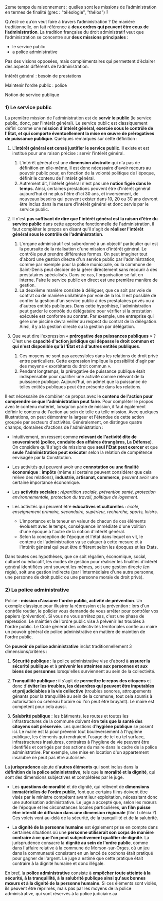 2eme temps du raisonnement : quelles sont les missions de l’administration en termes de finalité (grec : "téléologie", "thélos") ?

Qu’est-ce qu’on veut faire à travers l’administration ? De manière traditionnelle, on fait référence à **deux ordres qui peuvent être ceux de l’administration**. La tradition française du droit administratif veut que l’administration se concentre sur **deux missions principales** :
- le service public
- a police administrative

Pas des visions opposées, mais complémentaires qui permettent d’éclairer des aspects différents de l’administration.

Intérêt général : besoin de prestations

Maintenir l’ordre public : police

Notion de service publique

### 1) Le service public
La première mission de l'administration est de **servir le public** (le service public, donc, par l'intérêt général). Le service public est classiquement défini comme une **mission d'intérêt général, exercée sous le contrôle de l'État, et qui comporte éventuellement la mise en œuvre de prérogatives de puissance publique**. Quelques remarques sur cette définition :

1. L'**intérêt général est censé justifier le service public**. Il existe et est institué pour une raison précise : servir l'intérêt général.
	1. L'intérêt général est une **dimension abstraite** qui n'a pas de définition en elle-même, il est donc nécessaire d'avoir recours au pouvoir public pour, en fonction de la volonté politique de l'époque, définir le contenu de l'intérêt général. 
	2. Autrement dit, l'intérêt général n'est pas une **notion figée dans le temps**. Ainsi, certaines prestations peuvent être d'intérêt général aujourd'hui et ne plus l'être d'ici 30 ans, et inversement, de nouveaux besoins qui peuvent exister dans 10, 20 ou 30 ans devront être inclus dans la mesure d'intérêt général et donc servis par le service public.

2. Il n'est **pas suffisant de dire que l'intérêt général est la raison d'être du service public** dans cette approche fonctionnelle de l'administration, il faut compléter le propos en disant qu'il s'agit de **réaliser l'intérêt général sous le contrôle de l'administration**. 
	1. L'organe administratif est subordonné à un objectif particulier qui est la poursuite de la réalisation d'une mission d'intérêt général. Le contrôle peut prendre différentes formes. On peut imaginer tout d'abord une gestion directe d'un service public par l'administration, comme par exemple pour la police municipale, où la commune de Saint-Denis peut décider de la gérer directement sans recourir à des prestataires spécialisés. Dans ce cas, l'organisation se fait en interne. Faire le service public en direct est une première manière de gestion. 
	2. La deuxième manière consiste à déléguer, que ce soit par voie de contrat ou de manière unilatérale par voie de la loi. Il est possible de confier la gestion d'un service public à des prestataires privés ou à d'autres entités publiques. Dans cette hypothèse, l'administration peut garder le contrôle du délégataire pour vérifier si la prestation exécutée est conforme au contrat. Par exemple, une entreprise qui gère une piscine devra veiller au respect du contrat de la délégation. Ainsi, il y a la gestion directe ou la gestion par délégation.

3. Que veut dire l'expression « **prérogative des puissances publiques** » ? C'est une **capacité d'action juridique qui dépasse le droit commun et qui n'est disponible qu'à l'État et à d'autres entités publiques**. 
	1. Ces moyens ne sont pas accessibles dans les relations de droit privé entre particuliers. Cette expression implique la possibilité d'agir par des moyens « exorbitants du droit commun ». 
	2. Pendant longtemps, la prérogative de puissance publique était indispensable pour qualifier une activité comme relevant de la puissance publique. Aujourd'hui, on admet que la puissance de telles entités publiques peut être présente dans les relations.

Il est nécessaire de combiner ce propos avec le **contenu de l'action pour comprendre ce que l'administration peut faire**. Pour compléter le propos avec le contenu matériel, lorsqu'on parle de mission, il faut également définir le contenu de l'action au sein de telle ou telle mission. Avec quelques illustrations, on peut démontrer la largeur et l'étendue de cette action groupée par secteurs d'activités. Généralement, on distingue quatre champs, domaines d'actions de l'administration :

- Intuitivement, on ressent comme **relevant de l'activité dite de souveraineté (police, conduite des affaires étrangères, La Défense**). On considère qu'il s'agit de missions que **seul l'Etat peut exercer** et que **seule l'administration peut exécuter** selon la relation de compétence envisagée par la Constitution.

- Les activités qui peuvent avoir une **connotation ou une finalité économique** : **impôts** (même si certains peuvent considérer que cela relève des relations), **industrie, artisanat, commerce,** peuvent avoir une certaine importance économique.

- Les **activités sociales** : *répartition sociale, prévention santé, protection environnementale, protection du travail, politique de logement*.

- Les activités qui peuvent être **éducatives et culturelles** : *école, enseignement primaire, secondaire, supérieur, recherche, sports, loisirs*. 
	- L'importance et la teneur en valeur de chacun de ces éléments évoluent avec le temps, conséquence immédiate d'une volition d'une époque à l'autre de la notion d'intérêt général. 
	- Selon la conception de l'époque et l'état dans lequel on vit, le contenu de l'administration va se calquer à cette mesure et à l'intérêt général qui peut être différent selon les époques et les Etats.

Dans toutes ces hypothèses, que ce soit régalien, économique, social, culturel ou éducatif, les modes de gestion pour réaliser les finalités d'intérêt général identifiées sont souvent les mêmes, soit une gestion directe (en régie), soit une gestion indirecte (par l'intermédiaire d'une autre personne, une personne de droit public ou une personne morale de droit privé).

### 2) La police administrative
Police : **mission d'assurer l'ordre public, activité de prévention**. Un exemple classique pour illustrer la répression et la prévention : lors d'un contrôle routier, le policier vous demande de vous arrêter pour contrôler vos papiers (prévention). Si vous ne vous arrêtez pas, c'est une phase de répression. Le maintien de l'ordre public vise à prévenir les troubles à l'ordre public. Le Code général des collectivités territoriales confie au maire un pouvoir général de police administrative en matière de maintien de l'ordre public. 

Ce **pouvoir de police administrative** inclut traditionnellement 3 dimensions/critères :

1. **Sécurité publique :** la police administrative vise d'abord à **assurer la sécurité publique** et à **prévenir les atteintes aux personnes et aux biens des personnes** lorsqu'elles surviennent au sein de la collectivité.

2. **Tranquillité publique : i**l s'agit de **permettre le repos des citoyens** et donc d'**éviter les troubles, les désordres qui peuvent être imputables et préjudiciables à la vie collective** (troubles sonores, attroupements génants pour la tranquillité au sein de la commune, tout cela soumis à autorisation ou créneau horaire où l'on peut être bruyant). Le maire est compétent pour cela aussi.

3. **Salubrité publique :** les bâtiments, les routes et toutes les infrastructures de la commune doivent être **tels que la santé des citoyens soit préservée**. Les questions d'**hygiène publique** se posent ici. Le maire est là pour prévenir tout bouleversement à l'hygiène publique, les éléments qui rendraient l'usage de tel ou tel surface, infrastructures insalubres, contraires à l'hygiène de vie peuvent être identifiés et corrigés par des actions du maire dans le cadre de la police administrative. Par exemple, une mise en location d'un appartement insalubre ne peut pas être autorisée.

La **jurisprudence** ajoute d'**autres éléments** qui sont inclus dans la **définition de la police administrative**, tels que la **moralité et la dignité**, qui sont des dimensions subjectives et complétées par le juge.

- Les **questions de moralité** et de dignité, qui relèvent de **dimensions immatérielles de l'ordre public**, font que certains films doivent être visés par le ministre compétent avant leur exploitation, nécessitant donc une autorisation administrative. Le juge a accepté que, selon les mœurs de l'époque et les circonstances locales particulières, **un film puisse être interdit de diffusion dans une dimension régionale** (film Lutécia ?). Ces volets vont au-delà de la sécurité, de la tranquillité et de la salubrité.

- La **dignité de la personne humaine** est également prise en compte dans certaines situations où une **personne utiliserait son corps de manière contraire à ce que l'on peut subjectivement qualifier de dignité**. La jurisprudence consacre la **dignité au sein de l'ordre public**, comme dans l'affaire relative à la commune de Morson-sur-Orges, où un jeu dans la communauté consistant en un lancé de cochons était pratiqué pour gagner de l'argent. Le juge a estimé que cette pratique était contraire à la dignité humaine et donc illégale.

En bref, la **police administrative** consiste à **empêcher toute atteinte à la sécurité, à la tranquillité, à la salubrité publique ainsi qu'aux bonnes mœurs et à la dignité de la personne humaine**. Si ces éléments sont violés, ils peuvent être réprimés, mais pas par les moyens de la police administrative, qui sont réservés à la police judiciaire.aa